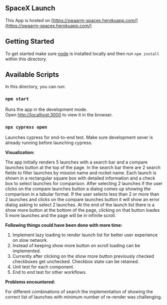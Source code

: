 ## SpaceX Launch

This App is hosted on [https://swaarm-spacex.herokuapp.com/](https://swaarm-spacex.herokuapp.com/)

## Getting Started

To get started make sure [node](https://nodejs.org/en/download/) is installed locally and then run `npm install` within this directory.

## Available Scripts

In this directory, you can run:

### `npm start`

Runs the app in the development mode.<br />
Open [http://localhost:3000](http://localhost:3000) to view it in the browser.

### `npx cypress open`

Launches cypress for end-to-end test. Make sure development sever is already running before launching cypress.

**Visualization:**

The app initially renders 5 launches with a search bar and a compare launches button at the top of the page. In the search bar there are 2 search fields to filter launches by mission name and rocket name. Each launch is shown in a rectangular square box with detailed information and a check box to select launches for comparison. After selecting 2 launches if the user clicks on the compare launches button a dialog comes up showing the comparison in a tabular format. If the user selects less than 2 or more than 2 launches and clicks on the compare launches button it will show an error dialog asking to select 2 launches. At the end of the launch list there is a show more button at the bottom of the page, clicking on that button loades 5 more launches and the page will be in infinite scroll.

**Following things could have been done with more time:**

1. Implement lazy loading to render launch list for better user experience on slow network.
2. Instead of keeping show more button on scroll loading can be implemented.
3. Currently after clicking on the show more button previously checked checkboxes get unchecked. Checkbox state can be retained.
4. Unit test for each component.
5. End to end test for other workflows.

**Problems encountered:**

For different combinations of search the implementation of showing the correct list of launches with minimum number of re-render was challenging.
